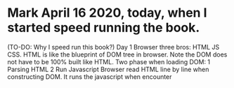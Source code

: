 # Mark April 16 2020, today, when I started speed running the book.

(TO-DO: Why I speed run this book?)
Day 1
  Browser three bros: HTML JS CSS. 
  HTML is like the blueprint of DOM tree in browser. Note the DOM does not have to be 100% built like HTML.
  Two phase when loading DOM: 1 Parsing HTML 2 Run Javascript
  Browser read HTML line by line when constructing DOM. It runs the javascript when encounter <script> tag. 
  Javascript has access to 'window', which represents the website that the js runs in. 'Document' is a element of 'window'.
  Event queue is a nice feature. The queue is operated in browser not js. I think it's FIFO queue. 
  Not only JS can register events in the event queue. But also the browser (incoming network traffic) and the user(click) register events.
  

